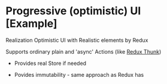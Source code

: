 # Progressive (optimistic) UI [Example]

Realization Optimistic UI with Realistic elements by Redux

Supports ordinary plain and 'async' Actions (like [Redux Thunk](https://github.com/gaearon/redux-thunk))

 - Provides real Store if needed

 - Povides immutability - same approach as Redux has

